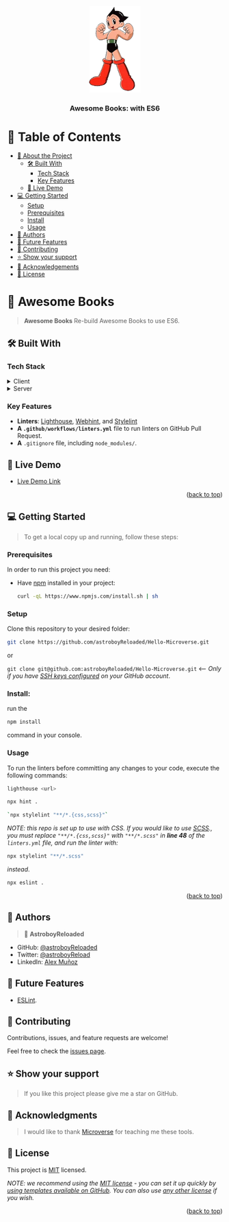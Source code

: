 <a name="readme-top"></a>

<div align="center">
  <img src="Astroboy-removebg.png" alt="logo" width="120"  height="auto" />
  <br/>

  <h3><b>Awesome Books: with ES6</b></h3>

</div>

<!-- TABLE OF CONTENTS -->

# 📗 Table of Contents

- [📖 About the Project](#about-project)
  - [🛠 Built With](#built-with)
    - [Tech Stack](#tech-stack)
    - [Key Features](#key-features)
  - [🚀 Live Demo](#live-demo)
- [💻 Getting Started](#getting-started)
  - [Setup](#setup)
  - [Prerequisites](#prerequisites)
  - [Install](#install)
  - [Usage](#usage)
- [👥 Authors](#authors)
- [🔭 Future Features](#future-features)
- [🤝 Contributing](#contributing)
- [⭐️ Show your support](#support)
- [🙏 Acknowledgements](#acknowledgements)
- [📝 License](#license)

<!-- PROJECT DESCRIPTION -->

# 📖 Awesome Books <a name="about-project"></a>

> **Awesome Books** Re-build Awesome Books to use ES6.

## 🛠 Built With <a name="built-with"></a>

### Tech Stack <a name="tech-stack"></a>

<details>
  <summary>Client</summary>
  <ul>
    <li><a href="https://www.w3.org/html/">HTML</a></li>
    <li><a href="https://www.w3.org/Style/CSS/Overview.en.html">SCSS</a></li>
    <li><a href="https://www.javascript.com/">JavaScript</a></li>
  </ul>
</details>

<details>
  <summary>Server</summary>
  <ul>
    <li><a href="https://pages.github.com/">GitHub Pages</a></li>
  </ul>
</details>

<!-- Features -->

### Key Features <a name="key-features"></a>

- **Linters**: [Lighthouse](https://developer.chrome.com/docs/lighthouse/overview/), [Webhint](https://webhint.io/), and [Stylelint](https://stylelint.io/.)
- **A `.github/workflows/linters.yml`** file to run linters on GitHub Pull Request.
- **A** `.gitignore` file, including `node_modules/`.

<!-- LIVE DEMO -->

## 🚀 Live Demo <a name="live-demo"></a>

- [Live Demo Link](https://astroboyreloaded.github.io/Awesome-Books-with-ES6/)

<p align="right">(<a href="#readme-top">back to top</a>)</p>

<!-- GETTING STARTED -->

## 💻 Getting Started <a name="getting-started"></a>

> To get a local copy up and running, follow these steps:

### Prerequisites

In order to run this project you need:

- Have [npm](https://www.npmjs.com/package/npm) installed in your project:
  ```sh
  curl -qL https://www.npmjs.com/install.sh | sh
  ```

### Setup

Clone this repository to your desired folder:

```sh
git clone https://github.com/astroboyReloaded/Hello-Microverse.git
```

or

`git clone git@github.com:astroboyReloaded/Hello-Microverse.git` <-- _Only if you have [SSH keys configured](https://docs.github.com/en/authentication/connecting-to-github-with-ssh/adding-a-new-ssh-key-to-your-github-account) on your GitHub account_.

### Install:

run the

```sh
npm install
```
command in your console.

### Usage

To run the linters before committing any changes to your code, execute the following commands:

```sh
lighthouse <url>
```

```sh
npx hint .
```

```sh
`npx stylelint "**/*.{css,scss}"`
```

_NOTE: this repo is set up to use with CSS. If you would like to use [SCSS](https://sass-lang.com/)., you must replace `"**/*.{css,scss}"` with `"**/*.scss"` in **line 48** of the `linters.yml` file, and run the linter with:_

```sh
npx stylelint "**/*.scss"
```

_instead_.

```sh
npx eslint .
```

<p align="right">(<a href="#readme-top">back to top</a>)</p>

<!-- AUTHORS -->

## 👥 Authors <a name="authors"></a>

> 👤 **AstroboyReloaded**

- GitHub: [@astroboyReloaded](https://github.com/astroboyReloaded)
- Twitter: [@astroboyReload](https://twitter.com/astroboyReload)
- LinkedIn: [Alex Muñoz](https://www.linkedin.com/in/astroboyreloaded/)

<!-- FUTURE FEATURES -->

## 🔭 Future Features <a name="future-features"></a>

- [ESLint](https://eslint.org/).

<!-- CONTRIBUTING -->

## 🤝 Contributing <a name="contributing"></a>

Contributions, issues, and feature requests are welcome!

Feel free to check the [issues page](../../issues/).

<!-- SUPPORT -->

## ⭐️ Show your support <a name="support"></a>

> If you like this project please give me a star on GitHub.

<!-- ACKNOWLEDGEMENTS -->

## 🙏 Acknowledgments <a name="acknowledgements"></a>

> I would like to thank [Microverse](https://www.microverse.org/) for teaching me these tools.

<!-- LICENSE -->

## 📝 License <a name="license"></a>

This project is [MIT](./LICENSE) licensed.

_NOTE: we recommend using the [MIT license](https://choosealicense.com/licenses/mit/) - you can set it up quickly by [using templates available on GitHub](https://docs.github.com/en/communities/setting-up-your-project-for-healthy-contributions/adding-a-license-to-a-repository). You can also use [any other license](https://choosealicense.com/licenses/) if you wish._

<p align="right">(<a href="#readme-top">back to top</a>)</p>
